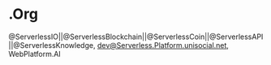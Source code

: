 # .Org
@ServerlessIO||@ServerlessBlockchain||@ServerlessCoin||@ServerlessAPI||@ServerlessKnowledge, dev@Serverless.Platform.unisocial.net, WebPlatform.AI
